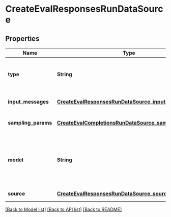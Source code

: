 # CreateEvalResponsesRunDataSource
## Properties

| Name | Type | Description | Notes |
|------------ | ------------- | ------------- | -------------|
| **type** | **String** | The type of run data source. Always &#x60;completions&#x60;. | [default to completions] |
| **input\_messages** | [**CreateEvalResponsesRunDataSource_input_messages**](CreateEvalResponsesRunDataSource_input_messages.md) |  | [optional] [default to null] |
| **sampling\_params** | [**CreateEvalCompletionsRunDataSource_sampling_params**](CreateEvalCompletionsRunDataSource_sampling_params.md) |  | [optional] [default to null] |
| **model** | **String** | The name of the model to use for generating completions (e.g. \&quot;o3-mini\&quot;). | [optional] [default to null] |
| **source** | [**CreateEvalResponsesRunDataSource_source**](CreateEvalResponsesRunDataSource_source.md) |  | [default to null] |

[[Back to Model list]](../README.md#documentation-for-models) [[Back to API list]](../README.md#documentation-for-api-endpoints) [[Back to README]](../README.md)

